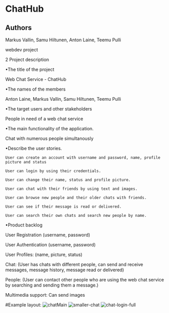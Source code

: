 # ChatHub
## Authors
Markus Vallin, Samu Hiltunen, Anton Laine, Teemu Pulli

webdev project

2 Project description
   
•The title of the project

   Web Chat Service - ChatHub
  	
•The names of the members

  Anton Laine, Markus Vallin, Samu Hiltunen, Teemu Pulli

•The target users and other stakeholders

  People in need of a web chat service
    
•The main functionality of the application.

  Chat with numerous people simultanously
  
•Describe the user stories.

	User can create an account with username and password, name, profile picture and status
 
	User can login by using their credentials.
 
	User can change their name, status and profile picture.
 
	User can chat with their friends by using text and images.
 
	User can browse new people and their older chats with friends.
 
	User can see if their message is read or delivered.
 
	User can search their own chats and search new people by name.
	
•Product backlog

User Registration (username, password)

User Authentication (username, password)

User Profiles: (name, picture, status)

Chat: (User has chats with different people, can send and receive messages, message history, message read or delivered)

People: (User can contact other people who are using the web chat service by searching and sending them a message.)

Multimedia support: Can send images

#Example layout:
![chatMain](https://github.com/vitumake/prochat.ru/assets/111981148/6b69cbc6-bdfc-4d03-bd7e-6d4e2ce621e8)
![smaller-chat](https://github.com/vitumake/prochat.ru/assets/111981148/67ebdb47-0fc2-4937-93b6-24ac7f17d027)
![chat-login-full](https://github.com/vitumake/prochat.ru/assets/111981148/ecb42390-1650-424b-bde1-05787614bb02)


